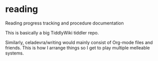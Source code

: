 # reading
Reading progress tracking and procedure documentation

This is basically a big TiddlyWiki tiddler repo.

Similarly, celadevra/writing would mainly consist of Org-mode files and friends.  This is how I arrange things so I get to play multiple melleable systems.
